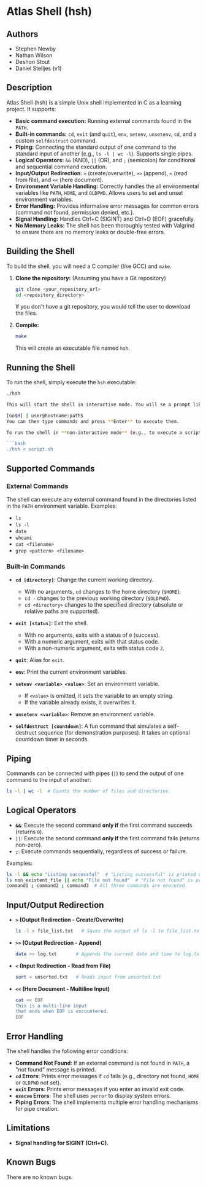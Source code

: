 # Atlas Shell (hsh)

## Authors

*   Stephen Newby
*   Nathan Wilson
*   Deshon Stout
*	Daniel Stelljes (v1)

## Description

Atlas Shell (hsh) is a simple Unix shell implemented in C as a learning project.  It supports:

*   **Basic command execution:** Running external commands found in the `PATH`.
*   **Built-in commands:**  `cd`, `exit` (and `quit`), `env`, `setenv`, `unsetenv`, `cd`, and a custom `selfdestruct` command.
*   **Piping:**  Connecting the standard output of one command to the standard input of another (e.g., `ls -l | wc -l`).  Supports single pipes.
*   **Logical Operators:**  `&&` (AND), `||` (OR), and `;` (semicolon) for conditional and sequential command execution.
*   **Input/Output Redirection**: `>` (create/overwrite), `>>` (append), `<` (read from file), and `<<` (here document).
*   **Environment Variable Handling:**  Correctly handles the all environmental variables like `PATH`, `HOME`, and `OLDPWD`.  Allows users to set and unset environment variables.
*   **Error Handling:**  Provides informative error messages for common errors (command not found, permission denied, etc.).
*   **Signal Handling:** Handles Ctrl+C (SIGINT) and Ctrl+D (EOF) gracefully.
*   **No Memory Leaks:**  The shell has been thoroughly tested with Valgrind to ensure there are no memory leaks or double-free errors.

## Building the Shell

To build the shell, you will need a C compiler (like GCC) and `make`.

1.  **Clone the repository:** (Assuming you have a Git repository)

    ```bash
    git clone <your_repository_url>
    cd <repository_directory>
    ```
    If you don't have a git repository, you would tell the user to download the files.

2.  **Compile:**

    ```bash
    make
    ```

    This will create an executable file named `hsh`.

## Running the Shell

To run the shell, simply execute the `hsh` executable:

```bash
./hsh  

This will start the shell in interactive mode. You will se a prompt like this:

[Go$H] | user@hostname:path$
You can then type commands and press **Enter** to execute them.

To run the shell in **non-interactive mode** (e.g., to execute a script), redirect the script to the shell's standard input:

```bash
./hsh < script.sh
```

## Supported Commands  

### External Commands  

The shell can execute any external command found in the directories listed in the `PATH` environment variable. Examples:

- `ls`
- `ls -l`
- `date`
- `whoami`
- `cat <filename>`
- `grep <pattern> <filename>`

### Built-in Commands  

- **`cd [directory]`**: Change the current working directory.  
  - With no arguments, `cd` changes to the home directory (`$HOME`).  
  - `cd -` changes to the previous working directory (`$OLDPWD`).  
  - `cd <directory>` changes to the specified directory (absolute or relative paths are supported).  

- **`exit [status]`**: Exit the shell.  
  - With no arguments, exits with a status of `0` (success).  
  - With a numeric argument, exits with that status code.  
  - With a non-numeric argument, exits with status code `2`.  

- **`quit`**: Alias for `exit`.  

- **`env`**: Print the current environment variables.  

- **`setenv <variable> <value>`**: Set an environment variable.  
  - If `<value>` is omitted, it sets the variable to an empty string.  
  - If the variable already exists, it overwrites it.  

- **`unsetenv <variable>`**: Remove an environment variable.  

- **`selfdestruct [countdown]`**: A fun command that simulates a self-destruct sequence (for demonstration purposes). It takes an optional countdown timer in seconds.  

## Piping  

Commands can be connected with pipes (`|`) to send the output of one command to the input of another:

```bash
ls -l | wc -l  # Counts the number of files and directories.
```

## Logical Operators  

- **`&&`**: Execute the second command **only if** the first command succeeds (returns `0`).
- **`||`**: Execute the second command **only if** the first command fails (returns non-zero).
- **`;`**: Execute commands sequentially, regardless of success or failure.

Examples:

```bash
ls -l && echo "Listing successful"  # "Listing successful" is printed only if ls succeeds.
ls non_existent_file || echo "File not found"  # "File not found" is printed if ls fails.
command1 ; command2 ; command3  # All three commands are executed.
```

## Input/Output Redirection  

- **`>` (Output Redirection - Create/Overwrite)**  
  ```bash
  ls -l > file_list.txt   # Saves the output of ls -l to file_list.txt
  ```
- **`>>` (Output Redirection - Append)**  
  ```bash
  date >> log.txt       # Appends the current date and time to log.txt
  ```
- **`<` (Input Redirection - Read from File)**  
  ```bash
  sort < unsorted.txt   # Reads input from unsorted.txt
  ```
- **`<<` (Here Document - Multiline Input)**  
  ```bash
  cat << EOF
  This is a multi-line input
  that ends when EOF is encountered.
  EOF
  ```

## Error Handling  

The shell handles the following error conditions:

- **Command Not Found**: If an external command is not found in `PATH`, a "not found" message is printed.  
- **`cd` Errors**: Prints error messages if `cd` fails (e.g., directory not found, `HOME` or `OLDPWD` not set).  
- **`exit` Errors**: Prints error messages if you enter an invalid exit code.  
- **`execve` Errors**: The shell uses `perror` to display system errors.  
- **Piping Errors**: The shell implements multiple error handling mechanisms for pipe creation.  

## Limitations  

- **Signal handling for SIGINT (Ctrl+C).**  

## Known Bugs  

There are no known bugs.
